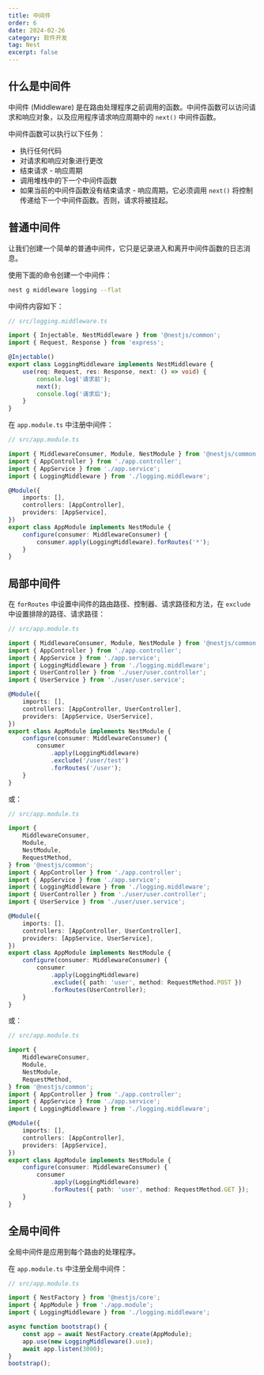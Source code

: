 ```yaml
---
title: 中间件
order: 6
date: 2024-02-26
category: 软件开发
tag: Nest
excerpt: false
---
```


## 什么是中间件

中间件 (Middleware) 是在路由处理程序之前调用的函数。中间件函数可以访问请求和响应对象，以及应用程序请求响应周期中的 `next()` 中间件函数。

中间件函数可以执行以下任务：

- 执行任何代码
- 对请求和响应对象进行更改
- 结束请求 - 响应周期
- 调用堆栈中的下一个中间件函数
- 如果当前的中间件函数没有结束请求 - 响应周期，它必须调用 `next()` 将控制传递给下一个中间件函数。否则，请求将被挂起。

## 普通中间件

让我们创建一个简单的普通中间件，它只是记录进入和离开中间件函数的日志消息。

使用下面的命令创建一个中间件：

```sh
nest g middleware logging --flat
```

中间件内容如下：

```typescript
// src/logging.middleware.ts

import { Injectable, NestMiddleware } from '@nestjs/common';
import { Request, Response } from 'express';

@Injectable()
export class LoggingMiddleware implements NestMiddleware {
    use(req: Request, res: Response, next: () => void) {
        console.log('请求前');
        next();
        console.log('请求后');
    }
}
```

在 `app.module.ts` 中注册中间件：

```typescript
// src/app.module.ts

import { MiddlewareConsumer, Module, NestModule } from '@nestjs/common';
import { AppController } from './app.controller';
import { AppService } from './app.service';
import { LoggingMiddleware } from './logging.middleware';

@Module({
    imports: [],
    controllers: [AppController],
    providers: [AppService],
})
export class AppModule implements NestModule {
    configure(consumer: MiddlewareConsumer) {
        consumer.apply(LoggingMiddleware).forRoutes('*');
    }
}
```

## 局部中间件

在 `forRoutes` 中设置中间件的路由路径、控制器、请求路径和方法，在 `exclude` 中设置排除的路径、请求路径：

```typescript
// src/app.module.ts

import { MiddlewareConsumer, Module, NestModule } from '@nestjs/common';
import { AppController } from './app.controller';
import { AppService } from './app.service';
import { LoggingMiddleware } from './logging.middleware';
import { UserController } from './user/user.controller';
import { UserService } from './user/user.service';

@Module({
    imports: [],
    controllers: [AppController, UserController],
    providers: [AppService, UserService],
})
export class AppModule implements NestModule {
    configure(consumer: MiddlewareConsumer) {
        consumer
            .apply(LoggingMiddleware)
            .exclude('/user/test')
            .forRoutes('/user');
    }
}
```

或：

```typescript
// src/app.module.ts

import {
    MiddlewareConsumer,
    Module,
    NestModule,
    RequestMethod,
} from '@nestjs/common';
import { AppController } from './app.controller';
import { AppService } from './app.service';
import { LoggingMiddleware } from './logging.middleware';
import { UserController } from './user/user.controller';
import { UserService } from './user/user.service';

@Module({
    imports: [],
    controllers: [AppController, UserController],
    providers: [AppService, UserService],
})
export class AppModule implements NestModule {
    configure(consumer: MiddlewareConsumer) {
        consumer
            .apply(LoggingMiddleware)
            .exclude({ path: 'user', method: RequestMethod.POST })
            .forRoutes(UserController);
    }
}
```

或：

```typescript
// src/app.module.ts

import {
    MiddlewareConsumer,
    Module,
    NestModule,
    RequestMethod,
} from '@nestjs/common';
import { AppController } from './app.controller';
import { AppService } from './app.service';
import { LoggingMiddleware } from './logging.middleware';

@Module({
    imports: [],
    controllers: [AppController],
    providers: [AppService],
})
export class AppModule implements NestModule {
    configure(consumer: MiddlewareConsumer) {
        consumer
            .apply(LoggingMiddleware)
            .forRoutes({ path: 'user', method: RequestMethod.GET });
    }
}
```

## 全局中间件

全局中间件是应用到每个路由的处理程序。

在 `app.module.ts` 中注册全局中间件：

```typescript
// src/app.module.ts

import { NestFactory } from '@nestjs/core';
import { AppModule } from './app.module';
import { LoggingMiddleware } from './logging.middleware';

async function bootstrap() {
    const app = await NestFactory.create(AppModule);
    app.use(new LoggingMiddleware().use);
    await app.listen(3000);
}
bootstrap();
```

